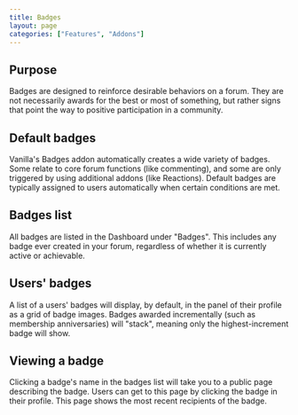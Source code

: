 ```yaml
---
title: Badges
layout: page
categories: ["Features", "Addons"]
---
```


## Purpose

Badges are designed to reinforce desirable behaviors on a forum. They are not necessarily awards for the best or most of something, but rather signs that point the way to positive participation in a community.

## Default badges

Vanilla's Badges addon automatically creates a wide variety of badges. Some relate to core forum functions (like commenting), and some are only triggered by using additional addons (like Reactions). Default badges are typically assigned to users automatically when certain conditions are met.

## Badges list

All badges are listed in the Dashboard under "Badges". This includes any badge ever created in your forum, regardless of whether it is currently active or achievable.

## Users' badges

A list of a users' badges will display, by default, in the panel of their profile as a grid of badge images. Badges awarded incrementally (such as membership anniversaries) will "stack", meaning only the highest-increment badge will show.

## Viewing a badge

Clicking a badge's name in the badges list will take you to a public page describing the badge. Users can get to this page by clicking the badge in their profile. This page shows the most recent recipients of the badge.
